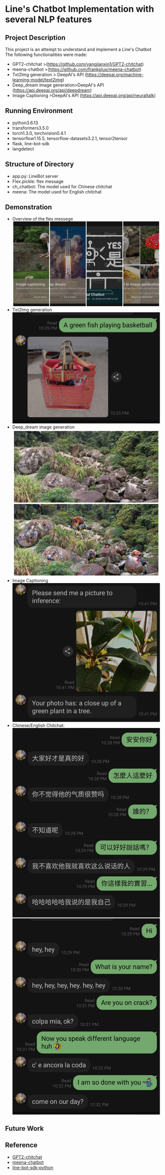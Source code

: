 # Line's Chatbot Implementation with several NLP features 

## Project Description

This project is an attempt to understand and implement a Line's Chatbot  
The following functionalities were made:  
- GPT2-chitchat >(https://github.com/yangjianxin1/GPT2-chitchat)  
- meena-chatbot >(https://github.com/frankplus/meena-chatbot)  
- Txt2Img generation > DeepAI's API (https://deepai.org/machine-learning-model/text2img)  
- Deep_dream image generation>DeepAI's API (https://api.deepai.org/api/deepdream)  
- Image Captioning >DeepAI's API (https://api.deepai.org/api/neuraltalk)  


## Running Environment
- python3.6.13  
- transformers3.5.0  
- torch1.3.0, torchvision0.4.1  
- tensorflow1.15.5, tensorflow-datasets3.2.1, tensor2tensor  
- flask, line-bot-sdk  
- langdetect  

## Structure of Directory
- app.py: LineBot server  
- Flex.pickle: flex message  
- ch_chatbot: The model used for Chinese chitchat  
- meena: The model used for English chitchat  


## Demonstration
- Overview of the flex messege  
![Flex Message](images/overview.jpg)
- Txt2Img generation  
![txt2img](images/txt2img.jpg)
- Deep_dream image generation  
![Deep_dream](images/Deep_dream.jpg)
- Image Captioning  
![imgcap](images/imgcap.jpg)
- Chinese/English Chitchat:  
![Chinese](images/Chinese.jpg)
![English](images/English.jpg)

## Future Work


## Reference
- [GPT2-chitchat](https://arxiv.org/pdf/1911.00536.pdf)  
- [meena-chatbot](https://arxiv.org/pdf/2001.09977.pdf)  
- [line-bot-sdk-python](https://github.com/line/line-bot-sdk-python)


